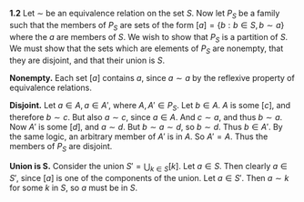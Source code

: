 **1.2** Let $\sim$ be an equivalence relation on the set $S$. Now let $P_S$ be a family such that the members of $P_S$ are sets of the form $[a] = \{ b : b \in S, b \sim a \}$ where the $a$ are members of $S$. We wish to show that $P_S$ is a partition of $S$. We must show that the sets which are elements of $P_S$ are nonempty, that they are disjoint, and that their union is $S$.

**Nonempty.** Each set $[a]$ contains $a$, since $a \sim a$ by the reflexive property of equivalence relations.

**Disjoint.** Let $a \in A, a \in A'$, where $A, A' \in P_S$. Let $b \in A$. $A$ is some $[c]$, and therefore $b \sim c$. But also $a \sim c$, since $a \in A$. And $c \sim a$, and thus $b \sim a$. Now $A'$ is some $[d]$, and $a \sim d$. But $b \sim a \sim d$, so $b \sim d$. Thus $b \in A'$. By the same logic, an arbitrary member of $A'$ is in $A$. So $A' = A$. Thus the members of $P_S$ are disjoint.

**Union is S.** Consider the union $S' = \bigcup_{k\in S} [k]$. Let $a \in S$. Then clearly $a \in S'$, since $[a]$ is one of the components of the union. Let $a \in S'$. Then $a \sim k$ for some $k$ in $S$, so $a$ must be in $S$. 
